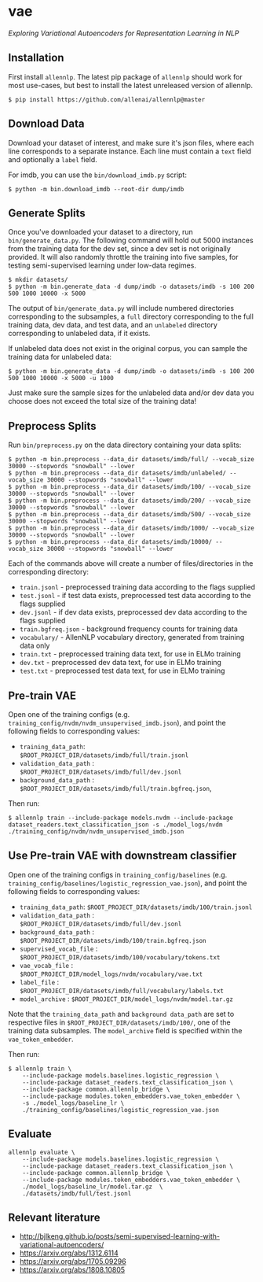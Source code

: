 # vae

*Exploring Variational Autoencoders for Representation Learning in NLP*


## Installation

First install `allennlp`. The latest pip package of `allennlp` should work for most use-cases, but best to install the latest unreleased version of allennlp.

```
$ pip install https://github.com/allenai/allennlp@master
```

## Download Data

Download your dataset of interest, and make sure it's json files, where each line corresponds to a separate instance. Each line must contain a `text` field and optionally a `label` field.

For imdb, you can use the `bin/download_imdb.py` script:
```
$ python -m bin.download_imdb --root-dir dump/imdb
```

## Generate Splits
Once you've downloaded your dataset to a directory, run `bin/generate_data.py`. The following command will hold out 5000 instances from the training data for the dev set, since a dev set is not originally provided. It will also randomly throttle the training into five samples, for testing semi-supervised learning under low-data regimes. 

```
$ mkdir datasets/
$ python -m bin.generate_data -d dump/imdb -o datasets/imdb -s 100 200 500 1000 10000 -x 5000
```

The output of `bin/generate_data.py` will include numbered directories corresponding to the subsamples, a `full` directory corresponding to the full training data, dev data, and test data, and an `unlabeled` directory corresponding to unlabeled data, if it exists.

If unlabeled data does not exist in the original corpus, you can sample the training data for unlabeled data:

```
$ python -m bin.generate_data -d dump/imdb -o datasets/imdb -s 100 200 500 1000 10000 -x 5000 -u 1000
```

Just make sure the sample sizes for the unlabeled data and/or dev data you choose does not exceed the total size of the training data!

## Preprocess Splits


Run `bin/preprocess.py` on the data directory containing your data splits:


```
$ python -m bin.preprocess --data_dir datasets/imdb/full/ --vocab_size 30000 --stopwords "snowball" --lower
$ python -m bin.preprocess --data_dir datasets/imdb/unlabeled/ --vocab_size 30000 --stopwords "snowball" --lower
$ python -m bin.preprocess --data_dir datasets/imdb/100/ --vocab_size 30000 --stopwords "snowball" --lower
$ python -m bin.preprocess --data_dir datasets/imdb/200/ --vocab_size 30000 --stopwords "snowball" --lower
$ python -m bin.preprocess --data_dir datasets/imdb/500/ --vocab_size 30000 --stopwords "snowball" --lower
$ python -m bin.preprocess --data_dir datasets/imdb/1000/ --vocab_size 30000 --stopwords "snowball" --lower
$ python -m bin.preprocess --data_dir datasets/imdb/10000/ --vocab_size 30000 --stopwords "snowball" --lower
```

Each of the commands above will create a number of files/directories in the corresponding directory:

* `train.jsonl` - preprocessed training data according to the flags supplied
* `test.jsonl` - if test data exists, preprocessed test data according to the flags supplied
* `dev.jsonl` - if dev data exists, preprocessed dev data according to the flags supplied
* `train.bgfreq.json` - background frequency counts for training data
* `vocabulary/` - AllenNLP vocabulary directory, generated from training data only
* `train.txt` - preprocessed training data text, for use in ELMo training
* `dev.txt` - preprocessed dev data text, for use in ELMo training
* `test.txt` - preprocessed test data text, for use in ELMo training

## Pre-train VAE
Open one of the training configs (e.g. `training_config/nvdm/nvdm_unsupervised_imdb.json`), and point the following fields to corresponding values:

* ``training_data_path``: ``$ROOT_PROJECT_DIR/datasets/imdb/full/train.jsonl``
* ``validation_data_path`` : ``$ROOT_PROJECT_DIR/datasets/imdb/full/dev.jsonl``
* ``background_data_path`` : `$ROOT_PROJECT_DIR/datasets/imdb/full/train.bgfreq.json`,

Then run:

```
$ allennlp train --include-package models.nvdm --include-package dataset_readers.text_classification_json -s ./model_logs/nvdm ./training_config/nvdm/nvdm_unsupervised_imdb.json
```

## Use Pre-train VAE with downstream classifier

Open one of the training configs in `training_config/baselines` (e.g. `training_config/baselines/logistic_regression_vae.json`), and point the following fields to corresponding values:


* ``training_data_path``: ``$ROOT_PROJECT_DIR/datasets/imdb/100/train.jsonl``
* ``validation_data_path`` : ``$ROOT_PROJECT_DIR/datasets/imdb/full/dev.jsonl``
* ``background_data_path`` : `$ROOT_PROJECT_DIR/datasets/imdb/100/train.bgfreq.json`
* ``supervised_vocab_file`` : `$ROOT_PROJECT_DIR/datasets/imdb/100/vocabulary/tokens.txt`
* ``vae_vocab_file`` : `$ROOT_PROJECT_DIR/model_logs/nvdm/vocabulary/vae.txt`
* ``label_file`` : `$ROOT_PROJECT_DIR/datasets/imdb/full/vocabulary/labels.txt`
* ``model_archive`` : `$ROOT_PROJECT_DIR/model_logs/nvdm/model.tar.gz`

Note that the ``training_data_path`` and ``background data_path`` are set to respective files in `$ROOT_PROJECT_DIR/datasets/imdb/100/`, one of the training data subsamples. The ``model_archive`` field is specified within the ``vae_token_embedder``.

Then run:

```
$ allennlp train \
    --include-package models.baselines.logistic_regression \
    --include-package dataset_readers.text_classification_json \
    --include-package common.allennlp_bridge \
    --include-package modules.token_embedders.vae_token_embedder \
    -s ./model_logs/baseline_lr \
    ./training_config/baselines/logistic_regression_vae.json
```

## Evaluate

```
allennlp evaluate \
    --include-package models.baselines.logistic_regression \
    --include-package dataset_readers.text_classification_json \
    --include-package common.allennlp_bridge \
    --include-package modules.token_embedders.vae_token_embedder \ 
    ./model_logs/baseline_lr/model.tar.gz  \
    ./datasets/imdb/full/test.jsonl
```

## Relevant literature

* http://bjlkeng.github.io/posts/semi-supervised-learning-with-variational-autoencoders/
* https://arxiv.org/abs/1312.6114
* https://arxiv.org/abs/1705.09296
* https://arxiv.org/abs/1808.10805
